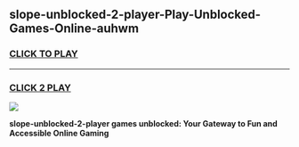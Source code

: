 
## slope-unblocked-2-player-Play-Unblocked-Games-Online-auhwm
<h3>
<a href="https://premium76.site?title=slope-unblocked-2-player&ref=25A">CLICK TO PLAY</a></h3>
<hr>

<h3>
<a href="https://premium76.site?title=slope-unblocked-2-player&ref=25A">CLICK 2 PLAY</a>
  
</h3>

<a href="https://premium76.site?title=slope-unblocked-2-player&ref=25A"><img src="https://clearcache.store/games.png"></a>


**slope-unblocked-2-player games unblocked: Your Gateway to Fun and Accessible Online Gaming**
